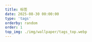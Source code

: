 ```yaml
---
title: 标签
date: 2025-08-30 00:00:00
type: 'tags'
orderby: random
order: 1
top_img: ./img/wallpaper/tags_top.webp
---
```

